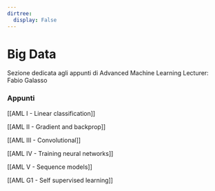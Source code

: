 ```yaml
---
dirtree:
  display: False
---
```


# Big Data

Sezione dedicata agli appunti di Advanced Machine Learning
Lecturer: Fabio Galasso

### Appunti

[[AML I - Linear classification]]

[[AML II - Gradient and backprop]]

[[AML III - Convolutional]]

[[AML IV - Training neural networks]]

[[AML V - Sequence models]]

[[AML G1 - Self supervised learning]]